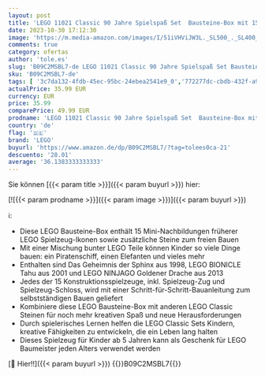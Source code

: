 ```yaml
---
layout: post
title: 'LEGO 11021 Classic 90 Jahre Spielspaß Set  Bausteine-Box mit 15 Mini-Modellen legendärer LEGO Spielzeuge  inkl. Zug und Schloss  Konstruktionsspielzeug'
date: 2023-10-30 17:12:30
image: 'https://m.media-amazon.com/images/I/51iVHViJW3L._SL500_._SL400_.jpg'
comments: true
category: ofertas
author: 'tole.es'
slug: 'B09C2MSBL7-de LEGO 11021 Classic 90 Jahre Spielspaß Set Bausteine-Box...'
sku: 'B09C2MSBL7-de'
tags: [ '3c7da132-4fdb-45ec-95bc-24ebea2541e9_0','772277dc-cbdb-432f-a915-25a321e9ed8c_0','772277dc-cbdb-432f-a915-25a321e9ed8c_2001','Arborist Merchandising Root','Bauspielzeug & Konstruktionsspielzeug','Bauspielzeugsets','Custom Stores','LEGO','Lern- und Entwicklungsspielzeug','Montessori','Self Service','Special Features Stores','Spielzeug','lego','🇩🇪', ]
actualPrice: 35.99 EUR
currency: EUR
price: 35.99
comparePrice: 49.99 EUR
prodname: 'LEGO 11021 Classic 90 Jahre Spielspaß Set  Bausteine-Box mit 15 Mini-Modellen legendärer LEGO Spielzeuge  inkl. Zug und Schloss  Konstruktionsspielzeug'
country: 'de'
flag: '🇩🇪'
brand: 'LEGO'
buyurl: 'https://www.amazon.de/dp/B09C2MSBL7/?tag=tolees0ca-21'
descuento: '28.01'
average: '36.1383333333333'
---
```


Sie können [{{< param title >}}]({{< param buyurl >}}) hier:

[![{{< param prodname >}}]({{< param image >}})]({{< param buyurl >}})

ℹ️:

- Diese LEGO Bausteine-Box enthält 15 Mini-Nachbildungen früherer LEGO Spielzeug-Ikonen sowie zusätzliche Steine zum freien Bauen
- Mit einer Mischung bunter LEGO Teile können Kinder so viele Dinge bauen: ein Piratenschiff, einen Elefanten und vieles mehr
- Enthalten sind Das Geheimnis der Sphinx aus 1998, LEGO BIONICLE Tahu aus 2001 und LEGO NINJAGO Goldener Drache aus 2013
- Jedes der 15 Konstruktionsspielzeuge, inkl. Spielzeug-Zug und Spielzeug-Schloss, wird mit einer Schritt-für-Schritt-Bauanleitung zum selbstständigen Bauen geliefert
- Kombiniere diese LEGO Bausteine-Box mit anderen LEGO Classic Steinen für noch mehr kreativen Spaß und neue Herausforderungen
- Durch spielerisches Lernen helfen die LEGO Classic Sets Kindern, kreative Fähigkeiten zu entwickeln, die ein Leben lang halten
- Dieses Spielzeug für Kinder ab 5 Jahren kann als Geschenk für LEGO Baumeister jeden Alters verwendet werden

[🛒 Hier!!]({{< param buyurl >}})
{{<world>}}B09C2MSBL7{{</world>}}
